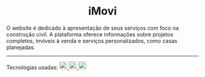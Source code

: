 <h1 align="center">iMovi</h1>
O website é dedicado à apresentação de seus serviços com foco na construção civil. A plataforma oferece informações sobre projetos completos, imóveis à venda e serviços personalizados, como casas planejadas.
<hr>

Tecnologias usadas: <a href="#" title="html"><img src="https://github.com/get-icon/geticon/blob/master/icons/html-5.svg" alt="html" width="21px" height="21px"> <a href="#" title="css"><img src="https://github.com/get-icon/geticon/blob/master/icons/css-3.svg" alt="css" width="21px" height="21px"> <a href="#" title="css"> <img src="https://github.com/get-icon/geticon/blob/master/icons/bootstrap.svg" alt="css" width="21px" height="21px">
